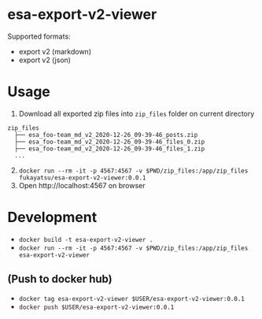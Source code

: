 # esa-export-v2-viewer

Supported formats:
- export v2 (markdown)
- export v2 (json)
# Usage

1. Download all exported zip files into `zip_files` folder on current directory
  ```
  zip_files
    ├── esa_foo-team_md_v2_2020-12-26_09-39-46_posts.zip
    ├── esa_foo-team_md_v2_2020-12-26_09-39-46_files_0.zip
    ├── esa_foo-team_md_v2_2020-12-26_09-39-46_files_1.zip
    ...
  ```
2. `docker run --rm -it -p 4567:4567 -v $PWD/zip_files:/app/zip_files fukayatsu/esa-export-v2-viewer:0.0.1`
3. Open http://localhost:4567 on browser


# Development

- `docker build -t esa-export-v2-viewer .`
- `docker run --rm -it -p 4567:4567 -v $PWD/zip_files:/app/zip_files esa-export-v2-viewer`


## (Push to docker hub)

- `docker tag esa-export-v2-viewer $USER/esa-export-v2-viewer:0.0.1`
- `docker push $USER/esa-export-v2-viewer:0.0.1`
